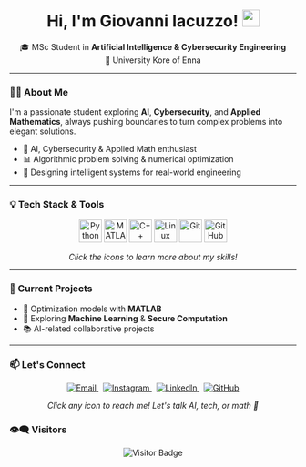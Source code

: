 <h1 align="center">
  Hi, I'm Giovanni Iacuzzo! 
  <img src="https://media.giphy.com/media/hvRJCLFzcasrR4ia7z/giphy.gif" width="30"/>
</h1>

<p align="center">
  🎓 MSc Student in <b>Artificial Intelligence & Cybersecurity Engineering</b><br/>
  📍 University Kore of Enna
</p>

---

### 👨‍💻 About Me
I'm a passionate student exploring **AI**, **Cybersecurity**, and **Applied Mathematics**, always pushing boundaries to turn complex problems into elegant solutions.  

- 🔬 AI, Cybersecurity & Applied Math enthusiast  
- 📊 Algorithmic problem solving & numerical optimization  
- 🧠 Designing intelligent systems for real-world engineering  

---

### 💡 Tech Stack & Tools

<p align="center">
  <img src="https://cdn.jsdelivr.net/gh/devicons/devicon/icons/python/python-original.svg" width="40" title="Python" /> 
  <img src="https://cdn.jsdelivr.net/gh/devicons/devicon/icons/matlab/matlab-original.svg" width="40" title="MATLAB" /> 
  <img src="https://cdn.jsdelivr.net/gh/devicons/devicon/icons/cplusplus/cplusplus-original.svg" width="40" title="C++" /> 
  <img src="https://cdn.jsdelivr.net/gh/devicons/devicon/icons/linux/linux-original.svg" width="40" title="Linux" /> 
  <img src="https://cdn.jsdelivr.net/gh/devicons/devicon/icons/git/git-original.svg" width="40" title="Git" /> 
  <img src="https://cdn.jsdelivr.net/gh/devicons/devicon/icons/github/github-original.svg" width="40" title="GitHub" /> 
</p>

<p align="center">
  <em>Click the icons to learn more about my skills!</em>
</p>

---

### 🚀 Current Projects

- 🧮 Optimization models with **MATLAB**  
- 🤖 Exploring **Machine Learning** & **Secure Computation**  
- 📚 AI-related collaborative projects  

---

### 📫 Let's Connect

<p align="center">
  <a href="mailto:giovanni.iacuzzo@unikorestudent.it" target="_blank">
    <img src="https://img.shields.io/badge/Email-Giovanni%20Iacuzzo-D14836?style=for-the-badge&logo=gmail&logoColor=white" alt="Email" />
  </a>
  &nbsp;
  <a href="https://www.instagram.com/giovanni_iacuzzo_02/" target="_blank">
    <img src="https://img.shields.io/badge/Instagram-@giovanni__iacuzzo__02-E4405F?style=for-the-badge&logo=instagram&logoColor=white" alt="Instagram" />
  </a>
  &nbsp;
  <a href="https://www.linkedin.com/in/giovanni-iacuzzo/" target="_blank">
    <img src="https://img.shields.io/badge/LinkedIn-Giovanni%20Iacuzzo-0A66C2?style=for-the-badge&logo=linkedin&logoColor=white" alt="LinkedIn" />
  </a>
  &nbsp;
  <a href="https://github.com/GiovanniIacuzzo" target="_blank">
    <img src="https://img.shields.io/badge/GitHub-Giovanni%20Iacuzzo-181717?style=for-the-badge&logo=github&logoColor=white" alt="GitHub" />
  </a>
</p>

<p align="center">
  <em>Click any icon to reach me! Let's talk AI, tech, or math 🚀</em>
</p>


### 👁‍🗨 Visitors

<p align="center">
  <img src="https://visitor-badge.laobi.icu/badge?page_id=GiovanniIacuzzo.GiovanniIacuzzo" alt="Visitor Badge"/>
</p>
